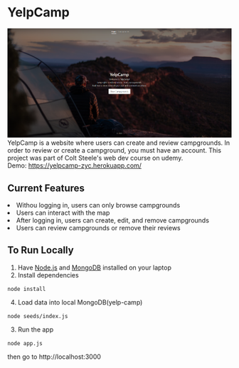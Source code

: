 # YelpCamp
![home page image](image.png)
YelpCamp is a website where users can create and review campgrounds. In order to review or create a campground, you must have an account. This project was part of Colt Steele's web dev course on udemy. <br>
Demo: https://yelpcamp-zyc.herokuapp.com/

## Current Features
<li>Withou logging in, users can only browse campgrounds</li>
<li>Users can interact with the map</li>
<li>After logging in, users can create, edit, and remove campgrounds</li>
<li>Users can review campgrounds or remove their reviews</li>


## To Run Locally
1. Have [Node.js](https://nodejs.org/en/download/) and [MongoDB](https://www.mongodb.com/try/download/community) installed on your laptop
2. Install dependencies
```
node install
```
4. Load data into local MongoDB(yelp-camp)
```
node seeds/index.js
```

3. Run the app
```
node app.js
```
then go to http://localhost:3000
